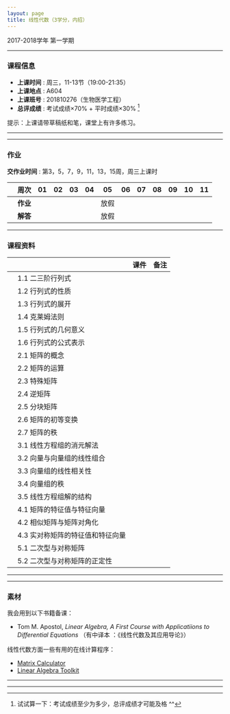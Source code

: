 ```yaml
---
layout: page
title: 线性代数（3学分，内招）
---
```



<p class="message">
  2017-2018学年 第一学期
</p>


---

### 课程信息


- __上课时间__ : 周三，11-13节（19:00-21:35）
- __上课地点__ : A604
- __上课班号__ : 201810276（生物医学工程）
- __总评成绩__ : 考试成绩×70% + 平时成绩×30% [^exam]

[^exam]: 试试算一下：考试成绩至少为多少，总评成绩才可能及格 ^^

提示：上课请带草稿纸和笔，课堂上有许多练习。

---

---

### 作业

__交作业时间__ : 第3，5，7，9，11，13，15周，周三上课时

|        |    周次    | 01 | 02 | 03 |	04 | 05 | 06 |07 | 08 | 09 | 10 | 11 |
|:--------:|--------:|:------:|:------:|:------:|:------:|:------:|:------:|:------:|:------:|:------:|:------:|:------:|
|	| __作业__ 	|	<a href="HW/HW_01_2017.pdf" target="_blank"><i class="fa fa-file-pdf-o" aria-hidden="true"></i></a>   | <a href="HW/HW_02_2017.pdf" target="_blank"><i class="fa fa-file-pdf-o" aria-hidden="true"></i></a>	| <a href="HW/HW_03_2017.pdf" target="_blank"><i class="fa fa-file-pdf-o" aria-hidden="true"></i></a>	 	|	 <a href="HW/HW_04_2017.pdf" target="_blank"><i class="fa fa-file-pdf-o" aria-hidden="true"></i></a>	|	放假   | <a href="HW/HW_06_2017.pdf" target="_blank"><i class="fa fa-file-pdf-o" aria-hidden="true"></i></a> | <a href="HW/HW_07_2017.pdf" target="_blank"><i class="fa fa-file-pdf-o" aria-hidden="true"></i></a> |<a href="HW/HW_08_2017.pdf" target="_blank"><i class="fa fa-file-pdf-o" aria-hidden="true"></i></a> | <a href="HW/HW_09_2017.pdf" target="_blank"><i class="fa fa-file-pdf-o" aria-hidden="true"></i></a> | <a href="HW/HW_10_2017.pdf" target="_blank"><i class="fa fa-file-pdf-o" aria-hidden="true"></i></a> | <a href="HW/HW_11_2017.pdf" target="_blank"><i class="fa fa-file-pdf-o" aria-hidden="true"></i></a> |
|	| __解答__ 	|	<a href="HW_sol/HW_01_sol_2017.pdf" target="_blank"><i class="fa fa-file-pdf-o" aria-hidden="true"></i></a>   |   <a href="HW_sol/HW_02_sol_2017.pdf" target="_blank"><i class="fa fa-file-pdf-o" aria-hidden="true"></i></a> 	|	<a href="HW_sol/HW_03_sol_2017.pdf" target="_blank"><i class="fa fa-file-pdf-o" aria-hidden="true"></i></a>     |	<a href="HW_sol/HW_04_sol_2017.pdf" target="_blank"><i class="fa fa-file-pdf-o" aria-hidden="true"></i></a> 	|		放假   | <a href="HW_sol/HW_06_sol_2017.pdf" target="_blank"><i class="fa fa-file-pdf-o" aria-hidden="true"></i></a>	| <a href="HW_sol/HW_07_sol_2017.pdf" target="_blank"><i class="fa fa-file-pdf-o" aria-hidden="true"></i></a> | |  |   |	|

---


### 课程资料

|        |        | 课件 |	备注 |
|:--------:|:--------|:-----:|:------:|
|  | 1.1 二三阶行列式 |  <a href="lectures/1_1_二三阶行列式_2017.pdf" target="_blank"><i class="fa fa-file-pdf-o" aria-hidden="true"></i></a>     |     |
|  | 1.2 行列式的性质 |  <a href="lectures/1_2_行列式的定义与性质_2017.pdf" target="_blank"><i class="fa fa-file-pdf-o" aria-hidden="true"></i></a>   |     |
|  | 1.3 行列式的展开 |    <a href="lectures/1_3_行列式的展开_2017.pdf" target="_blank"><i class="fa fa-file-pdf-o" aria-hidden="true"></i></a>     |     |
|  | 1.4 克莱姆法则 |    <a href="lectures/1_4_克莱姆法则_2017.pdf" target="_blank"><i class="fa fa-file-pdf-o" aria-hidden="true"></i></a>     |     |
|  | 1.5 行列式的几何意义 |   <a href="lectures/1_5_行列式的几何意义_2017.pdf" target="_blank"><i class="fa fa-file-pdf-o" aria-hidden="true"></i></a>     |     |
|  | 1.6 行列式的公式表示 |   <a href="lectures/1_6_行列式的公式表示_2017.pdf" target="_blank"><i class="fa fa-file-pdf-o" aria-hidden="true"></i></a>    |     |
|  | 2.1 矩阵的概念 | <a href="lectures/2_1_矩阵的概念_2017.pdf" target="_blank"><i class="fa fa-file-pdf-o" aria-hidden="true"></i></a>     |     |
|  | 2.2 矩阵的运算 |  <a href="lectures/2_2_矩阵的运算_2017.pdf" target="_blank"><i class="fa fa-file-pdf-o" aria-hidden="true"></i></a>       |     |
|  | 2.3 特殊矩阵 |   <a href="lectures/2_3_特殊矩阵_2017.pdf" target="_blank"><i class="fa fa-file-pdf-o" aria-hidden="true"></i></a>      |     |
|  | 2.4 逆矩阵 |  <a href="lectures/2_4_逆矩阵_2017.pdf" target="_blank"><i class="fa fa-file-pdf-o" aria-hidden="true"></i></a>   |        |
|  | 2.5 分块矩阵 |  <a href="lectures/2_5_分块矩阵_2017.pdf" target="_blank"><i class="fa fa-file-pdf-o" aria-hidden="true"></i></a>    |       |
|  | 2.6 矩阵的初等变换 |   <a href="lectures/2_6_矩阵的初等变换_2017.pdf" target="_blank"><i class="fa fa-file-pdf-o" aria-hidden="true"></i></a>     |     |
|  | 2.7 矩阵的秩 |  <a href="lectures/2_7_矩阵的秩_2017.pdf" target="_blank"><i class="fa fa-file-pdf-o" aria-hidden="true"></i></a>   |         |
|  | 3.1 线性方程组的消元解法 |  <a href="lectures/3_1_线性方程组的消元解法_2017.pdf" target="_blank"><i class="fa fa-file-pdf-o" aria-hidden="true"></i></a>     |         |
|  | 3.2 向量与向量组的线性组合 | <a href="lectures/3_2_向量与向量组的线性组合_2017.pdf" target="_blank"><i class="fa fa-file-pdf-o" aria-hidden="true"></i></a>     |        |
|  | 3.3 向量组的线性相关性 | <a href="lectures/3_3_向量组的线性相关性_2017.pdf" target="_blank"><i class="fa fa-file-pdf-o" aria-hidden="true"></i></a>    |           |
|  | 3.4 向量组的秩 | <a href="lectures/3_4_向量组的秩_2017.pdf" target="_blank"><i class="fa fa-file-pdf-o" aria-hidden="true"></i></a>    |         |
|  | 3.5 线性方程组解的结构 | <a href="lectures/3_5_线性方程组解的结构_2017.pdf" target="_blank"><i class="fa fa-file-pdf-o" aria-hidden="true"></i></a>   |          |
|  | 4.1 矩阵的特征值与特征向量 |  <a href="lectures/4_1_矩阵的特征值与特征向量_2017.pdf" target="_blank"><i class="fa fa-file-pdf-o" aria-hidden="true"></i></a>   |        |
|  | 4.2 相似矩阵与矩阵对角化 | <a href="lectures/4_2_相似矩阵与矩阵对角化_2017.pdf" target="_blank"><i class="fa fa-file-pdf-o" aria-hidden="true"></i></a>     |     |
|  | 4.3 实对称矩阵的特征值和特征向量 |  <a href="lectures/4_3_实对称矩阵的特征值和特征向量_2017.pdf" target="_blank"><i class="fa fa-file-pdf-o" aria-hidden="true"></i></a>      |     |
|  | 5.1 二次型与对称矩阵 |    <a href="lectures/5_1_二次型与对称矩阵_2017.pdf" target="_blank"><i class="fa fa-file-pdf-o" aria-hidden="true"></i></a>   |         |
|  | 5.2 二次型与对称矩阵的正定性 |        |     |

---

---

### 素材

我会用到以下书籍备课：

- Tom M. Apostol, *Linear Algebra, A First Course with Applicatiions to Differential Equations* （有中译本 ：《线性代数及其应用导论》）


线性代数方面一些有用的在线计算程序：

- [Matrix Calculator](https://matrixcalc.org/en/)
- [Linear Algebra Toolkit](http://www.math.odu.edu/~bogacki/cgi-bin/lat.cgi)


---

---